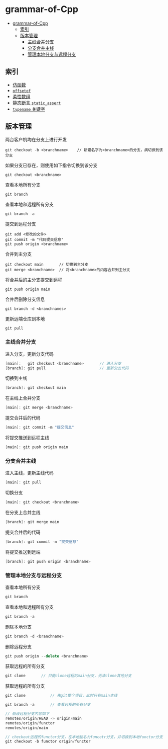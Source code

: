 # grammar-of-Cpp

<!-- TOC -->

- [grammar-of-Cpp](#grammar-of-cpp)
  - [索引](#索引)
  - [版本管理](#版本管理)
    - [主线合并分支](#主线合并分支)
    - [分支合并主线](#分支合并主线)
    - [管理本地分支与远程分支](#管理本地分支与远程分支)

<!-- /TOC -->

## 索引
* [仿函数](https://github.com/JINGLONGGIT/grammar-of-c-plus-plus/blob/main/%E4%BB%BF%E5%87%BD%E6%95%B0.md)  
* [`offsetof`]()  
* [柔性数组]()  
* [静态断言 `static_assert`]()  
* [`typename` 关键字]()  

## 版本管理
两台客户机均在分支上进行开发
```vim
git checkout -b <branchname>    // 新建名字为<branchname>的分支，病切换到该分支
```

如果分支<branchname>已存在，则使用如下指令切换到该分支
```vim
git checkout <branchname>
```

查看本地所有分支
```vim
git branch
```

查看本地和远程所有分支
```cpp
git branch -a
```

提交到远程分支
```vim
git add <修改的文件>
git commit -m "代码提交信息"
git push origin <branchname>
```

合并到主分支
```vim
git checkout main       // 切换到主分支
git merge <branchname>  // 将<branchname>的内容合并到主分支
```

将合并后的主分支提交到远程
```vim
git push origin main
```

合并后删除分支信息
```vim
git branch -d <branchnames>
```

更新远端仓库到本地
```vim
git pull
```

### 主线合并分支
进入分支，更新分支代码
```cpp
[main]:   git checkout <branchname>       // 进入分支
[branch]: git pull                        // 更新分支代码
```

切换到主线
```cpp
[branch]: git checkout main
```

在主线上合并分支
```cpp
[main]: git merge <branchname>
```

提交合并后的代码
```cpp
[main]: git commit -m "提交信息"
```

将提交推送到远程主线
```cpp
[main]: git push origin main
```

### 分支合并主线
进入主线，更新主线代码
```cpp
[main]: git pull
```

切换分支
```cpp
[main]: git checkout <branchname>
```

在分支上合并主线
```cpp
[branch]: git merge main
```

提交合并后的代码
```cpp
[branch]: git commit -m "提交信息"
```

将提交推送到远端
```cpp
[branch]: git push origin <branchname>
```

### 管理本地分支与远程分支
查看本地所有分支
```cpp
git branch
```

查看本地和远程所有分支
```cpp
git branch -a
```

删除本地分支
```cpp
git branch -d <branchname>
```

删除远程分支
```cpp
git push origin --delete <branchname>
```

获取远程的所有分支
```cpp
git clone       // 只能clone远程的main分支，无法clone其他分支
```

获取远程的所有分支
```cpp
git clone           // 先git整个项目，此时只有main主线

git branch -a       // 查看远程的所有分支

// 假设远程分支内容如下
remotes/origin/HEAD -> origin/main
remotes/origin/functor
remotes/origin/main

// checkout远程的functor分支，在本地起名为funcotr分支，并切换到本地functor分支
git checkout -b functor origin/functor   
```